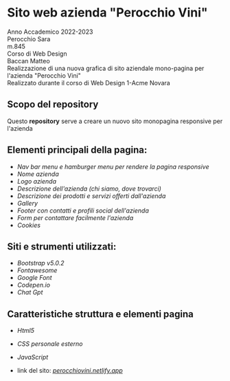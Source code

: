 # Sito web azienda "Perocchio Vini" </br>
Anno Accademico 2022-2023</br>
Perocchio Sara</br>
m.845</br>
Corso di Web Design</br>
Baccan Matteo</br>
Realizzazione di una nuova grafica di sito aziendale mono-pagina per l'azienda "Perocchio Vini" </br>
Realizzato durante il corso di Web Design 1-Acme Novara
## Scopo del repository
Questo __repository__ serve a creare un nuovo sito monopagina responsive per l'azienda


## Elementi principali della pagina:
* _Nav bar menu e hamburger menu per rendere la pagina responsive_
* _Nome azienda_ 
* _Logo azienda_
* _Descrizione dell'azienda (chi siamo, dove trovarci)_
* _Descrizione dei prodotti e servizi offerti dall'azienda_
* _Gallery_
* _Footer con contatti e profili social dell'azienda_
* _Form per contattare facilmente l'azienda_
* _Cookies_

## Siti e strumenti utilizzati:
* _Bootstrap v5.0.2_
* _Fontawesome_
* _Google Font_
* _Codepen.io_
* _Chat Gpt_

## Caratteristiche struttura e elementi pagina
* _Html5_
* _CSS personale esterno_
* _JavaScript_



* link del sito: _[perocchiovini.netlify.app](https://perocchiovini.netlify.app/)_
